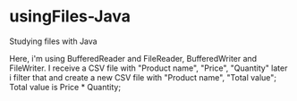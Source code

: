 # usingFiles-Java
Studying files with Java

Here, i'm using BufferedReader and FileReader, BufferedWriter and FileWriter.
I receive a CSV file with "Product name", "Price", "Quantity"
later i filter that and create a new CSV file with "Product name", "Total value";
Total value is Price * Quantity;
 
